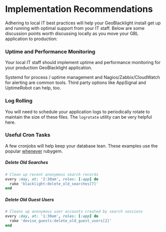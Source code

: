 # Implementation Recommendations

Adhering to local IT best practices will help your GeoBlacklight install get up and running with optimal support from your IT staff. Below are some discussion points worth discussing locally as you move your GBL application to production:

### Uptime and Performance Monitoring

Your local IT staff should implement uptime and performance monitoring for your production GeoBlacklight application.

Systemd for process / uptime management and Nagios/Zabbix/CloudWatch for alerting are common tools. Third party options like AppSignal and UptimeRobot can help, too.

### Log Rolling

You will need to schedule your application logs to periodically rotate to maintain the size of these files. The `logrotate` utility can be very helpful here.

### Useful Cron Tasks

A few cronjobs will help keep your database lean. These examples use the popular [whenever](https://github.com/javan/whenever) rubygem.

##### Delete Old Searches

```ruby
# Clean up recent anonymous search records
every :day, at: '2:30am', roles: [:app] do
  rake 'blacklight:delete_old_searches[7]'
end
```

##### Delete Old Guest Users

```ruby
# Cleans up anonymous user accounts created by search sessions
every :day, at: '1:30am', roles: [:app] do
  rake 'devise_guests:delete_old_guest_users[2]'
end
```
